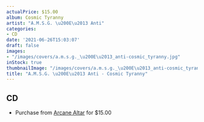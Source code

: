 ```yaml
---
actualPrice: $15.00
album: Cosmic Tyranny
artist: "A.M.S.G. \u200E\u2013 Anti"
categories:
- CD
date: '2021-06-26T15:03:07'
draft: false
images:
- "/images/covers/a.m.s.g._\u200E\u2013_anti-cosmic_tyranny.jpg"
inStock: true
thumbnailImage: "/images/covers/a.m.s.g._\u200E\u2013_anti-cosmic_tyranny-thumb.jpg"
title: "A.M.S.G. \u200E\u2013 Anti - Cosmic Tyranny"
---
```


## CD
* Purchase from [Arcane Altar](https://arcanealtar.bigcartel.com/product/a-m-s-g-anti-cosmic-tyranny-cd) for $15.00
